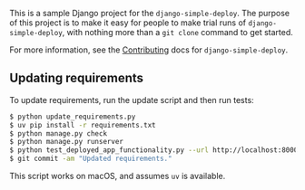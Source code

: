 This is a sample Django project for the `django-simple-deploy`. The purpose of this project is to make it easy for people to make trial runs of `django-simple-deploy`, with nothing more than a `git clone` command to get started.

For more information, see the [Contributing](https://django-simple-deploy.readthedocs.io/en/latest/contributing/) docs for `django-simple-deploy`.

## Updating requirements

To update requirements, run the update script and then run tests:

```sh
$ python update_requirements.py
$ uv pip install -r requirements.txt
$ python manage.py check
$ python manage.py runserver
$ python test_deployed_app_functionality.py --url http://localhost:8000/ --flush-db
$ git commit -am "Updated requirements."
```

This script works on macOS, and assumes `uv` is available.
